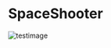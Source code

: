 # SpaceShooter
![testimage](https://github.com/IzzeCrimson/SpaceShooter/assets/79631094/5f745fc4-5f19-444c-90a6-39255ea68d09)
